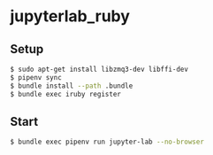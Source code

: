 # jupyterlab_ruby

## Setup

```sh
$ sudo apt-get install libzmq3-dev libffi-dev
$ pipenv sync
$ bundle install --path .bundle
$ bundle exec iruby register 
```

## Start

```sh
$ bundle exec pipenv run jupyter-lab --no-browser
```
